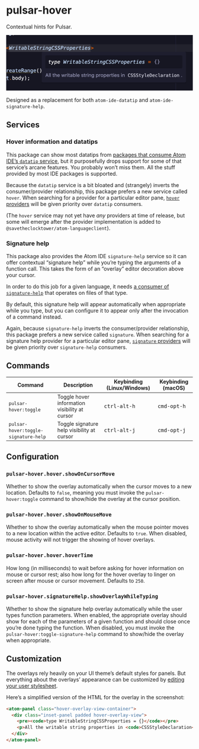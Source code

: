 # pulsar-hover

Contextual hints for Pulsar.

<p>
  <img width="520" alt="pulsar-hover screenshot" src="https://raw.githubusercontent.com/savetheclocktower/pulsar-hover/main/docs/screenshot.png" />
</p>

Designed as a replacement for both `atom-ide-datatip` and `atom-ide-signature-help`.

## Services

### Hover information and datatips

This package can show most datatips from [packages that consume Atom IDE’s `datatip` service](https://web.pulsar-edit.dev/packages?serviceType=consumed&service=datatip), but it purposefully drops support for some of that service’s arcane features. You probably won’t miss them. All the stuff provided by most IDE packages is supported.

Because the `datatip` service is a bit bloated and (strangely) inverts the consumer/provider relationship, this package prefers a new service called `hover`. When searching for a provider for a particular editor pane, [`hover` providers](https://web.pulsar-edit.dev/packages?serviceType=provided&service=hover) will be given priority over `datatip` consumers.

(The `hover` service may not yet have _any_ providers at time of release, but some will emerge after the provider implementation is added to `@savetheclocktower/atom-languageclient`).

### Signature help

This package also provides the Atom IDE `signature-help` service so it can offer contextual “signature help” while you’re typing the arguments of a function call. This takes the form of an “overlay” editor decoration above your cursor.

In order to do this job for a given language, it needs [a consumer of `signature-help`](https://web.pulsar-edit.dev/packages?serviceType=consumed&service=signature-help) that operates on files of that type.

By default, this signature help will appear automatically when appropriate while you type, but you can configure it to appear only after the invocation of a command instead.

Again, because `signature-help` inverts the consumer/provider relationship, this package prefers a new service called `signature`. When searching for a signature help provider for a particular editor pane, [`signature` providers](https://web.pulsar-edit.dev/packages?serviceType=consumed&service=signature) will be given priority over `signature-help` consumers.


## Commands

|Command|Description|Keybinding (Linux/Windows)|Keybinding (macOS)|
|-------|-----------|------------------|-----------------|
|`pulsar-hover:toggle`|Toggle hover information visibility at cursor|<kbd>ctrl-alt-h</kbd>|<kbd>cmd-opt-h</kbd>|
|`pulsar-hover:toggle-signature-help`|Toggle signature help visibility at cursor|<kbd>ctrl-alt-j</kbd>|<kbd>cmd-opt-j</kbd>|

## Configuration

### `pulsar-hover.hover.showOnCursorMove`

Whether to show the overlay automatically when the cursor moves to a new location. Defaults to `false`, meaning you must invoke the `pulsar-hover:toggle` command to show/hide the overlay at the cursor position.

### `pulsar-hover.hover.showOnMouseMove`

Whether to show the overlay automatically when the mouse pointer moves to a new location within the active editor. Defaults to `true`. When disabled, mouse activity will not trigger the showing of hover overlays.

### `pulsar-hover.hover.hoverTime`

How long (in milliseconds) to wait before asking for hover information on mouse or cursor rest; also how long for the hover overlay to linger on screen after mouse or cursor movement. Defaults to `250`.

### `pulsar-hover.signatureHelp.showOverlayWhileTyping`

Whether to show the signature help overlay automatically while the user types function parameters. When enabled, the appropriate overlay should show for each of the parameters of a given function and should close once you’re done typing the function. When disabled, you must invoke the `pulsar-hover:toggle-signature-help` command to show/hide the overlay when appropriate.

## Customization

The overlays rely heavily on your UI theme’s default styles for panels. But everything about the overlays’ appearance can be customized by [editing your user stylesheet](https://docs.pulsar-edit.dev/customizing-pulsar/style-tweaks/).

Here’s a simplified version of the HTML for the overlay in the screenshot:

```html
<atom-panel class="hover-overlay-view-container">
  <div class="inset-panel padded hover-overlay-view">
    <pre><code>type WritableStringCSSProperties = {}</code></pre>
    <p>All the writable string properties in <code>CSSStyleDeclaration</code>.</p>
  </div>
</atom-panel>
```
